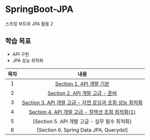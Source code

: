 # SpringBoot-JPA
스프링 부트와 JPA 활용 2

## 학습 목표
- API 구현
- JPA 성능 최적화

| 목차 | 내용 |
|:---:|:---:|
| 1 | [Section 1. API 개발 기본](https://koeyhk.tistory.com/24) |
| 2 | [Section 2. API 개발 고급 - 준비](https://koeyhk.tistory.com/25) |
| 3 | [Section 3. API 개발 고급 - 지연 로딩과 조회 성능 최적화](https://koeyhk.tistory.com/26) |
| 4 | [Section 4. API 개발 고급 - 컬렉션 조회 최적화(1)](https://koeyhk.tistory.com/26) |
| 5 | [Section 5. API 개발 고급 - 실무 필수 최적화] |
| 6 | [Section 6. Spring Data JPA, Querydsl] |

